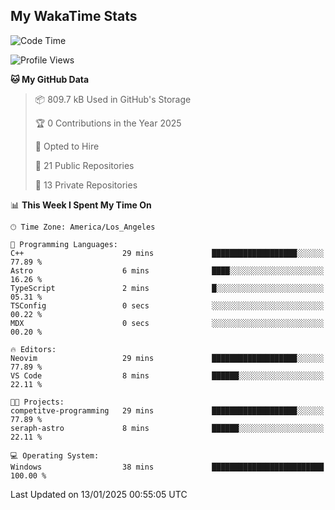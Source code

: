 ## My WakaTime Stats
<!--START_SECTION:waka-->
![Code Time](http://img.shields.io/badge/Code%20Time-201%20hrs%2022%20mins-blue)

![Profile Views](http://img.shields.io/badge/Profile%20Views-4-blue)

**🐱 My GitHub Data** 

> 📦 809.7 kB Used in GitHub's Storage 
 > 
> 🏆 0 Contributions in the Year 2025
 > 
> 💼 Opted to Hire
 > 
> 📜 21 Public Repositories 
 > 
> 🔑 13 Private Repositories 
 > 
📊 **This Week I Spent My Time On** 

```text
🕑︎ Time Zone: America/Los_Angeles

💬 Programming Languages: 
C++                      29 mins             ███████████████████░░░░░░   77.89 % 
Astro                    6 mins              ████░░░░░░░░░░░░░░░░░░░░░   16.26 % 
TypeScript               2 mins              █░░░░░░░░░░░░░░░░░░░░░░░░   05.31 % 
TSConfig                 0 secs              ░░░░░░░░░░░░░░░░░░░░░░░░░   00.22 % 
MDX                      0 secs              ░░░░░░░░░░░░░░░░░░░░░░░░░   00.20 % 

🔥 Editors: 
Neovim                   29 mins             ███████████████████░░░░░░   77.89 % 
VS Code                  8 mins              ██████░░░░░░░░░░░░░░░░░░░   22.11 % 

🐱‍💻 Projects: 
competitve-programming   29 mins             ███████████████████░░░░░░   77.89 % 
seraph-astro             8 mins              ██████░░░░░░░░░░░░░░░░░░░   22.11 % 

💻 Operating System: 
Windows                  38 mins             █████████████████████████   100.00 % 
```


 Last Updated on 13/01/2025 00:55:05 UTC
<!--END_SECTION:waka-->
